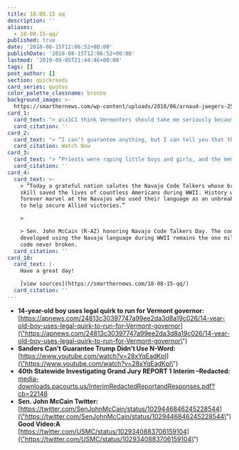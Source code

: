 ```yaml
---
title: 18.08.15 qq
description: ''
aliases:
  - 18-08-15-qq/
published: true
date: '2018-08-15T12:06:52+00:00'
publishDate: '2018-08-15T12:06:52+00:00'
lastmod: '2019-09-05T21:44:46+00:00'
tags: []
post_author: []
section: quickreads
card_series: quotes
color_palette_classname: bronze
background_image: >-
  https://smarthernews.com/wp-content/uploads/2018/06/arnaud-jaegers-253360-unsplash-scaled.jpg
card_1:
  card_text: "> a\x1CI think Vermonters should take me seriously because I have practical progressive ideas, and I happen to be 14, not the other way around. I think that my message and my platform transcend age.a\x1D\n> \n> Ethan Sonneborn ran for the Democratic nomination for VT governor. He lost but promised to \"Keep Fighting.\" Christine Hallquist won - the first transgender candidate nominated for governor on a major party's ticket."
  card_citation: ''
card_2:
  card_text: "> “I can’t guarantee anything, but I can tell you that the president addressed this question directly. I can tell you that Ia\x19ve never heard it.a\x1D\n> \n> WH Press Sec. Sarah Huckabee Sanders on whether she can guarantee the American people they will never hear a recording of President Trump use the N-word, as alleged by former WH aide Omarosa Manigault Newman.\n\n[Watch Now](https://www.youtube.com/embed/28xYqEadKpI?enablejsapi=1&autoplay=1&rel=0)"
  card_citation: Watch Now
card_3:
  card_text: "> “Priests were raping little boys and girls, and the men of God who were responsible for them not only did nothing; they hid it all. For decades….A Until that changes, we think it is too early to close the book on the Catholic Church sex scandal.”\n> \n> A new grand jury report detailing sexual abuse in six Pennsylvania Catholic dioceses involving 300+ a\x1Cpredator priestsa\x1D accused of abusing more than 1,000 children over six decades."
  card_citation: ''
card_4:
  card_text: >-
    > “Today a grateful nation salutes the Navajo Code Talkers whose bravery &
    skill saved the lives of countless Americans during WWII. History will
    forever marvel at the Navajos who used their language as an unbreakable code
    to help secure Allied victories.”

    > 

    > Sen. John McCain (R-AZ) honoring Navajo Code Talkers Day. The code
    developed using the Navajo language during WWII remains the one military
    code never broken.
  card_citation: ''
card_10:
  card_text: |-
    Have a great day!

    [view sources](https://smarthernews.com/18-08-15-qq/)
  card_citation: ''
---
```

*   **14-year-old boy uses legal quirk to run for Vermont governor:**  
    [https://apnews.com/24813c30397747a99ee2da3d8a19c026/14-year-old-boy-uses-legal-quirk-to-run-for-Vermont-governor](\"https://apnews.com/24813c30397747a99ee2da3d8a19c026/14-year-old-boy-uses-legal-quirk-to-run-for-Vermont-governor\")
*   **Sanders Can’t Guarantee Trump Didn’t Use N-Word:**  
    [https://www.youtube.com/watch?v=28xYqEadKpI](\"https://www.youtube.com/watch?v=28xYqEadKpI\")
*   **40th Statewide Investigating Grand Jury REPORT 1 Interim –Redacted:**  
    [media-downloads.pacourts.us/InterimRedactedReportandResponses.pdf?cb=22148](\"http://media-downloads.pacourts.us/InterimRedactedReportandResponses.pdf?cb=22148\")
*   **Sen. John McCain Twitter:**  
    [https://twitter.com/SenJohnMcCain/status/1029446846245228544](\"https://twitter.com/SenJohnMcCain/status/1029446846245228544\")  
    **Good Video:A** [https://twitter.com/USMC/status/1029340883706159104](\"https://twitter.com/USMC/status/1029340883706159104\")